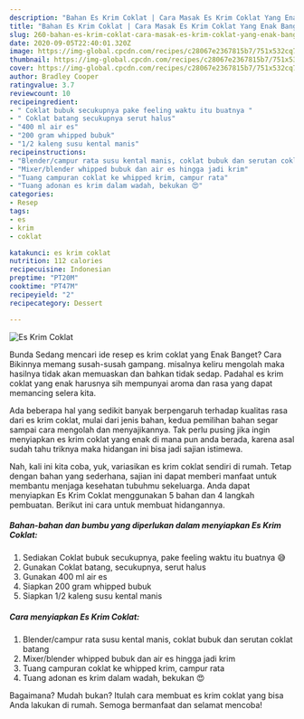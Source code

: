 ```yaml
---
description: "Bahan Es Krim Coklat | Cara Masak Es Krim Coklat Yang Enak Banget"
title: "Bahan Es Krim Coklat | Cara Masak Es Krim Coklat Yang Enak Banget"
slug: 260-bahan-es-krim-coklat-cara-masak-es-krim-coklat-yang-enak-banget
date: 2020-09-05T22:40:01.320Z
image: https://img-global.cpcdn.com/recipes/c28067e2367815b7/751x532cq70/es-krim-coklat-foto-resep-utama.jpg
thumbnail: https://img-global.cpcdn.com/recipes/c28067e2367815b7/751x532cq70/es-krim-coklat-foto-resep-utama.jpg
cover: https://img-global.cpcdn.com/recipes/c28067e2367815b7/751x532cq70/es-krim-coklat-foto-resep-utama.jpg
author: Bradley Cooper
ratingvalue: 3.7
reviewcount: 10
recipeingredient:
- " Coklat bubuk secukupnya pake feeling waktu itu buatnya "
- " Coklat batang secukupnya serut halus"
- "400 ml air es"
- "200 gram whipped bubuk"
- "1/2 kaleng susu kental manis"
recipeinstructions:
- "Blender/campur rata susu kental manis, coklat bubuk dan serutan coklat batang"
- "Mixer/blender whipped bubuk dan air es hingga jadi krim"
- "Tuang campuran coklat ke whipped krim, campur rata"
- "Tuang adonan es krim dalam wadah, bekukan 😍"
categories:
- Resep
tags:
- es
- krim
- coklat

katakunci: es krim coklat 
nutrition: 112 calories
recipecuisine: Indonesian
preptime: "PT20M"
cooktime: "PT47M"
recipeyield: "2"
recipecategory: Dessert

---
```



![Es Krim Coklat](https://img-global.cpcdn.com/recipes/c28067e2367815b7/751x532cq70/es-krim-coklat-foto-resep-utama.jpg)

Bunda Sedang mencari ide resep es krim coklat yang Enak Banget? Cara Bikinnya memang susah-susah gampang. misalnya keliru mengolah maka hasilnya tidak akan memuaskan dan bahkan tidak sedap. Padahal es krim coklat yang enak harusnya sih mempunyai aroma dan rasa yang dapat memancing selera kita.



Ada beberapa hal yang sedikit banyak berpengaruh terhadap kualitas rasa dari es krim coklat, mulai dari jenis bahan, kedua pemilihan bahan segar sampai cara mengolah dan menyajikannya. Tak perlu pusing jika ingin menyiapkan es krim coklat yang enak di mana pun anda berada, karena asal sudah tahu triknya maka hidangan ini bisa jadi sajian istimewa.


Nah, kali ini kita coba, yuk, variasikan es krim coklat sendiri di rumah. Tetap dengan bahan yang sederhana, sajian ini dapat memberi manfaat untuk membantu menjaga kesehatan tubuhmu sekeluarga. Anda dapat menyiapkan Es Krim Coklat menggunakan 5 bahan dan 4 langkah pembuatan. Berikut ini cara untuk membuat hidangannya.

<!--inarticleads1-->

##### Bahan-bahan dan bumbu yang diperlukan dalam menyiapkan Es Krim Coklat:

1. Sediakan  Coklat bubuk secukupnya, pake feeling waktu itu buatnya 😅
1. Gunakan  Coklat batang, secukupnya, serut halus
1. Gunakan 400 ml air es
1. Siapkan 200 gram whipped bubuk
1. Siapkan 1/2 kaleng susu kental manis




<!--inarticleads2-->

##### Cara menyiapkan Es Krim Coklat:

1. Blender/campur rata susu kental manis, coklat bubuk dan serutan coklat batang
1. Mixer/blender whipped bubuk dan air es hingga jadi krim
1. Tuang campuran coklat ke whipped krim, campur rata
1. Tuang adonan es krim dalam wadah, bekukan 😍




Bagaimana? Mudah bukan? Itulah cara membuat es krim coklat yang bisa Anda lakukan di rumah. Semoga bermanfaat dan selamat mencoba!
